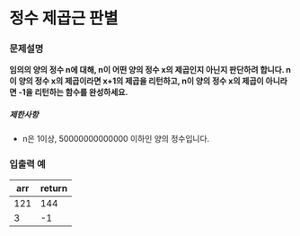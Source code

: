 # 정수 제곱근 판별

### 문제설명

**임의의 양의 정수 n에 대해, n이 어떤 양의 정수 x의 제곱인지 아닌지 판단하려 합니다.
n이 양의 정수 x의 제곱이라면 x+1의 제곱을 리턴하고, n이 양의 정수 x의 제곱이 아니라면 -1을 리턴하는 함수를 완성하세요.**

##### 제한사항

- n은 1이상, 50000000000000 이하인 양의 정수입니다.

### 입출력 예

| arr | return |
| --- | ------ |
| 121 | 144    |
| 3   | -1     |

